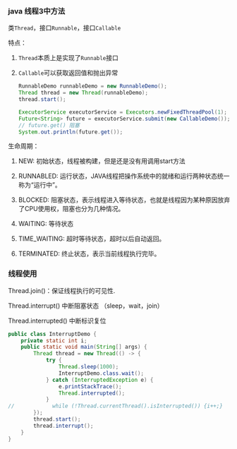 ### java 线程3中方法

类`Thread`，接口`Runnable`，接口`Callable`

特点：

1. `Thread`本质上是实现了`Runnable`接口

2. `Callable`可以获取返回值和抛出异常

   ```java
   RunnableDemo runnableDemo = new RunnableDemo();
   Thread thread = new Thread(runnableDemo);
   thread.start();
   
   ExecutorService executorService = Executors.newFixedThreadPool(1);
   Future<String> future = executorService.submit(new CallableDemo());
   // future.get() 阻塞
   System.out.println(future.get());
   ```

   

生命周期：

1. NEW: 初始状态，线程被构建，但是还是没有用调用start方法

2. RUNNABLED: 运行状态，JAVA线程把操作系统中的就绪和运行两种状态统一称为“运行中”。

3. BLOCKED: 阻塞状态，表示线程进入等待状态，也就是线程因为某种原因放弃了CPU使用权，阻塞也分为几种情况。

4. WAITING: 等待状态

5. TIME_WAITING: 超时等待状态，超时以后自动返回。

6. TERMINATED: 终止状态，表示当前线程执行完毕。

   

### 线程使用

Thread.join()：保证线程执行的可见性.

Thread.interrupt() 中断阻塞状态 （sleep，wait，join）

Thread.interrupted() 中断标识复位

```java
public class InterruptDemo {
    private static int i;
    public static void main(String[] args) {
        Thread thread = new Thread(() -> {
            try {
                Thread.sleep(1000);
                InterruptDemo.class.wait();
            } catch (InterruptedException e) {
                e.printStackTrace();
                Thread.interrupted();
            }
//            while (!Thread.currentThread().isInterrupted()) {i++;}
        });
        thread.start();
        thread.interrupt();
    }
}
```









